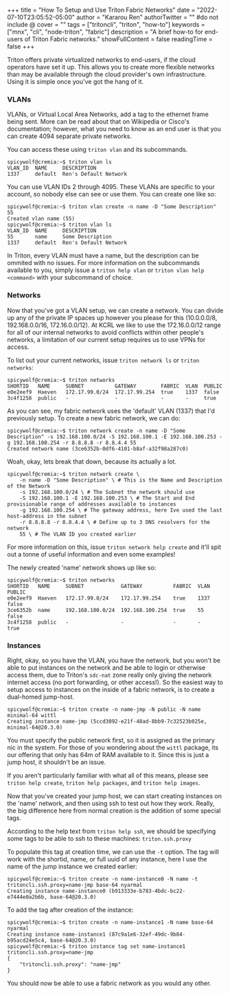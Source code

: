 +++
title = "How To Setup and Use Triton Fabric Networks"
date = "2022-07-10T23:05:52-05:00"
author = "Kararou Ren"
authorTwitter = "" #do not include @
cover = ""
tags = ["tritoncli", "triton", "how-to"]
keywords = ["mnx", "cli", "node-triton", "fabric"]
description = "A brief how-to for end-users of Triton Fabric networks."
showFullContent = false
readingTime = false
+++

Triton offers private virtualized networks to end-users, if the cloud operators have set it up.  This allows you to create more flexible networks than may be available through the cloud provider's own infrastructure.  Using it is simple once you've got the hang of it.

### VLANs

VLANs, or Virtual Local Area Networks, add a tag to the ethernet frame being sent.  More can be read about that on Wikipedia or Cisco's documentation; however, what you need to know as an end user is that you can create 4094 separate private networks.

You can access these using `triton vlan` and its subcommands.

```
spicywolf@cremia:~$ triton vlan ls
VLAN_ID  NAME     DESCRIPTION
1337     default  Ren's Default Network
```

You can use VLAN IDs 2 through 4095.  These VLANs are specific to your account, so nobody else can see or use them.  You can create one like so:

```
spicywolf@cremia:~$ triton vlan create -n name -D "Some Description" 55
Created vlan name (55)
spicywolf@cremia:~$ triton vlan ls
VLAN_ID  NAME     DESCRIPTION
55       name     Some Description
1337     default  Ren's Default Network
```

In Triton, every VLAN must have a name, but the description can be ommited with no issues.  For more information on the subcommands available to you, simply issue a `triton help vlan` or `triton vlan help <command>` with your subcommand of choice.

### Networks

Now that you've got a VLAN setup, we can create a network.  You can divide up any of the private IP spaces up however you please for this (10.0.0.0/8, 192.168.0.0/16, 172.16.0.0/12).  At KCRL we like to use the 172.16.0.0/12 range for all of our internal networks to avoid conflicts within other people's networks, a limitation of our current setup requires us to use VPNs for access.

To list out your current networks, issue `triton network ls` or `triton networks`:

```
spicywolf@cremia:~$ triton networks
SHORTID   NAME     SUBNET          GATEWAY        FABRIC  VLAN  PUBLIC
e0e2eef9  Haeven   172.17.99.0/24  172.17.99.254  true    1337  false
3c4f1258  public   -               -              -       -     true
```

As you can see, my fabric network uses the 'default' VLAN (1337) that I'd previously setup.  To create a new fabric network, we can do:

```
spicywolf@cremia:~$ triton network create -n name -D "Some Description" -s 192.168.100.0/24 -S 192.168.100.1 -E 192.168.100.253 -g 192.168.100.254 -r 8.8.8.8 -r 8.8.4.4 55
Created network name (3ce6352b-0df6-4101-b8af-a32f98a287c0)
```

Woah, okay, lets break that down, because its actually a lot.

```
spicywolf@cremia:~$ triton network create \
    -n name -D "Some Description" \ # This is the Name and Description of the Network
    -s 192.168.100.0/24 \ # The Subnet the network should use
    -S 192.168.100.1 -E 192.168.100.253 \ # The Start and End provisionable range of addresses available to instances
    -g 192.168.100.254 \ # The gateway address, here Ive used the last host-address in the subnet
    -r 8.8.8.8 -r 8.8.4.4 \ # Define up to 3 DNS resolvers for the network
    55 \ # The VLAN ID you created earlier
```

For more information on this, issue `triton network help create` and it'll spit out a tonne of useful information and even some examples!

The newly created 'name' network shows up like so:

```
spicywolf@cremia:~$ triton networks
SHORTID   NAME     SUBNET            GATEWAY          FABRIC  VLAN  PUBLIC
e0e2eef9  Haeven   172.17.99.0/24    172.17.99.254    true    1337  false
3ce6352b  name     192.168.100.0/24  192.168.100.254  true    55    false
3c4f1258  public   -                 -                -       -     true
```

### Instances

Right, okay, so you have the VLAN, you have the network, but you won't be able to put instances on the network and be able to login or otherwise access them, due to Triton's `sdc-nat` zone really only giving the network internet access (no port forwarding, or other access!).  So the easiest way to setup access to instances on the inside of a fabric network, is to create a dual-homed jump-host.

```
spicywolf@cremia:~$ triton create -n name-jmp -N public -N name minimal-64 wittl
Creating instance name-jmp (5ccd3092-e21f-48ad-8bb9-7c32523b025e, minimal-64@20.3.0)
```

You must specify the public network first, so it is assigned as the primary nic in the system.  For those of you wondering about the `wittl` package, its our offering that only has 64m of RAM available to it.  Since this is just a jump host, it shouldn't be an issue.

If you aren't particularly familiar with what all of this means, please see `triton help create`, `triton help packages`, and `triton help images`.

Now that you've created your jump host, we can start creating instances on the 'name' network, and then using ssh to test out how they work.  Really, the big difference here from normal creation is the addition of some special tags.

According to the help text from `triton help ssh`, we should be specifying some tags to be able to ssh to these machines: `triton.ssh.proxy`

To populate this tag at creation time, we can use the `-t` option.  The tag will work with the shortid, name, or full uuid of any instance, here I use the name of the jump instance we created earlier:

```
spicywolf@cremia:~$ triton create -n name-instance0 -N name -t tritoncli.ssh.proxy=name-jmp base-64 nyarmal
Creating instance name-instance0 (b913333e-b783-4bdc-bc22-e7444e0a2b6b, base-64@20.3.0)
```

To add the tag after creation of the instance:

```
spicywolf@cremia:~$ triton create -n name-instance1 -N name base-64 nyarmal
Creating instance name-instance1 (87c9a1e6-32ef-49dc-9b84-b95acd24e5c4, base-64@20.3.0)
spicywolf@cremia:~$ triton instance tag set name-instance1 tritoncli.ssh.proxy=name-jmp
{
    "tritoncli.ssh.proxy": "name-jmp"
}
```

You should now be able to use a fabric network as you would any other.

